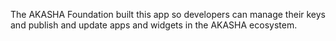 The AKASHA Foundation built this app so developers can manage their keys and publish and update apps and widgets in the AKASHA ecosystem.